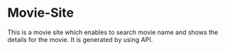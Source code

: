 # Movie-Site
This is a movie site which enables to search movie name and shows the details for the movie. It is generated by using API.
